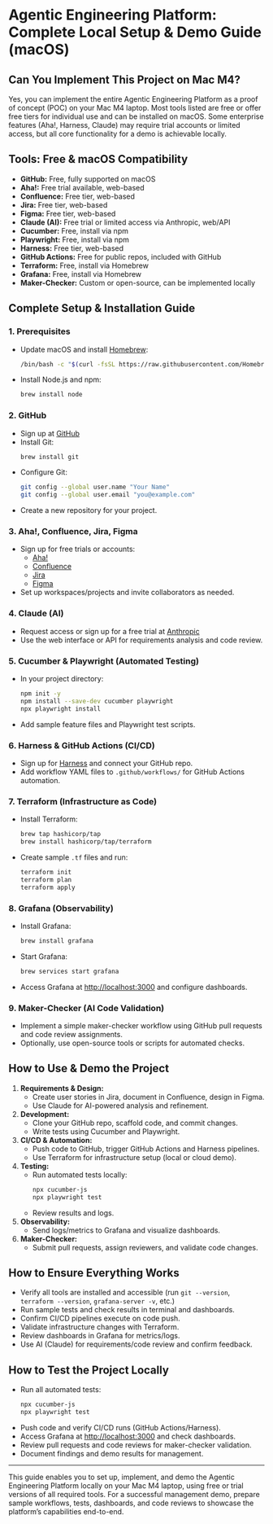 # Agentic Engineering Platform: Complete Local Setup & Demo Guide (macOS)

## Can You Implement This Project on Mac M4?
Yes, you can implement the entire Agentic Engineering Platform as a proof of concept (POC) on your Mac M4 laptop. Most tools listed are free or offer free tiers for individual use and can be installed on macOS. Some enterprise features (Aha!, Harness, Claude) may require trial accounts or limited access, but all core functionality for a demo is achievable locally.

## Tools: Free & macOS Compatibility
- **GitHub:** Free, fully supported on macOS
- **Aha!:** Free trial available, web-based
- **Confluence:** Free tier, web-based
- **Jira:** Free tier, web-based
- **Figma:** Free tier, web-based
- **Claude (AI):** Free trial or limited access via Anthropic, web/API
- **Cucumber:** Free, install via npm
- **Playwright:** Free, install via npm
- **Harness:** Free tier, web-based
- **GitHub Actions:** Free for public repos, included with GitHub
- **Terraform:** Free, install via Homebrew
- **Grafana:** Free, install via Homebrew
- **Maker-Checker:** Custom or open-source, can be implemented locally

## Complete Setup & Installation Guide

### 1. Prerequisites
- Update macOS and install [Homebrew](https://brew.sh/):
  ```sh
  /bin/bash -c "$(curl -fsSL https://raw.githubusercontent.com/Homebrew/install/HEAD/install.sh)"
  ```
- Install Node.js and npm:
  ```sh
  brew install node
  ```

### 2. GitHub
- Sign up at [GitHub](https://github.com)
- Install Git:
  ```sh
  brew install git
  ```
- Configure Git:
  ```sh
  git config --global user.name "Your Name"
  git config --global user.email "you@example.com"
  ```
- Create a new repository for your project.

### 3. Aha!, Confluence, Jira, Figma
- Sign up for free trials or accounts:
  - [Aha!](https://www.aha.io/)
  - [Confluence](https://www.atlassian.com/software/confluence)
  - [Jira](https://www.atlassian.com/software/jira)
  - [Figma](https://www.figma.com/)
- Set up workspaces/projects and invite collaborators as needed.

### 4. Claude (AI)
- Request access or sign up for a free trial at [Anthropic](https://www.anthropic.com/)
- Use the web interface or API for requirements analysis and code review.

### 5. Cucumber & Playwright (Automated Testing)
- In your project directory:
  ```sh
  npm init -y
  npm install --save-dev cucumber playwright
  npx playwright install
  ```
- Add sample feature files and Playwright test scripts.

### 6. Harness & GitHub Actions (CI/CD)
- Sign up for [Harness](https://harness.io/) and connect your GitHub repo.
- Add workflow YAML files to `.github/workflows/` for GitHub Actions automation.

### 7. Terraform (Infrastructure as Code)
- Install Terraform:
  ```sh
  brew tap hashicorp/tap
  brew install hashicorp/tap/terraform
  ```
- Create sample `.tf` files and run:
  ```sh
  terraform init
  terraform plan
  terraform apply
  ```

### 8. Grafana (Observability)
- Install Grafana:
  ```sh
  brew install grafana
  ```
- Start Grafana:
  ```sh
  brew services start grafana
  ```
- Access Grafana at [http://localhost:3000](http://localhost:3000) and configure dashboards.

### 9. Maker-Checker (AI Code Validation)
- Implement a simple maker-checker workflow using GitHub pull requests and code review assignments.
- Optionally, use open-source tools or scripts for automated checks.

## How to Use & Demo the Project
1. **Requirements & Design:**
   - Create user stories in Jira, document in Confluence, design in Figma.
   - Use Claude for AI-powered analysis and refinement.
2. **Development:**
   - Clone your GitHub repo, scaffold code, and commit changes.
   - Write tests using Cucumber and Playwright.
3. **CI/CD & Automation:**
   - Push code to GitHub, trigger GitHub Actions and Harness pipelines.
   - Use Terraform for infrastructure setup (local or cloud demo).
4. **Testing:**
   - Run automated tests locally:
     ```sh
     npx cucumber-js
     npx playwright test
     ```
   - Review results and logs.
5. **Observability:**
   - Send logs/metrics to Grafana and visualize dashboards.
6. **Maker-Checker:**
   - Submit pull requests, assign reviewers, and validate code changes.

## How to Ensure Everything Works
- Verify all tools are installed and accessible (run `git --version`, `terraform --version`, `grafana-server -v`, etc.)
- Run sample tests and check results in terminal and dashboards.
- Confirm CI/CD pipelines execute on code push.
- Validate infrastructure changes with Terraform.
- Review dashboards in Grafana for metrics/logs.
- Use AI (Claude) for requirements/code review and confirm feedback.

## How to Test the Project Locally
- Run all automated tests:
  ```sh
  npx cucumber-js
  npx playwright test
  ```
- Push code and verify CI/CD runs (GitHub Actions/Harness).
- Access Grafana at [http://localhost:3000](http://localhost:3000) and check dashboards.
- Review pull requests and code reviews for maker-checker validation.
- Document findings and demo results for management.

---

This guide enables you to set up, implement, and demo the Agentic Engineering Platform locally on your Mac M4 laptop, using free or trial versions of all required tools. For a successful management demo, prepare sample workflows, tests, dashboards, and code reviews to showcase the platform’s capabilities end-to-end.
